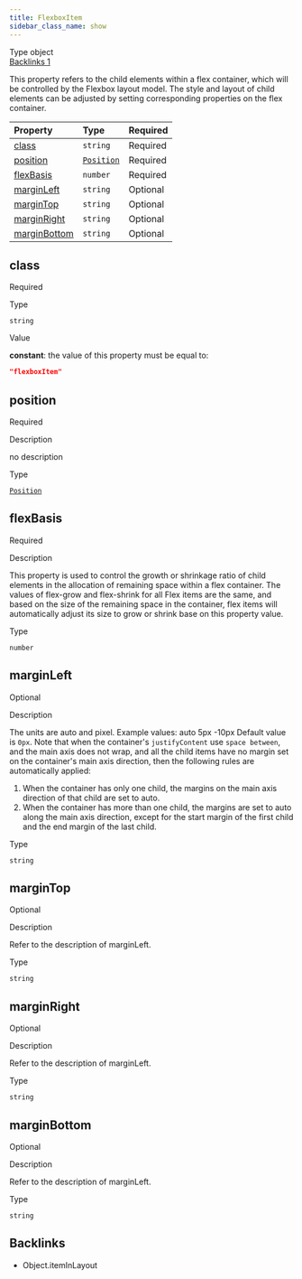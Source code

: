 ```yaml
---
title: FlexboxItem
sidebar_class_name: show
---
```


<div className="section-badges">

<div className="badge type">
        <span className="label">Type</span>
        <span className="value">object</span>
      </div>

<a href="#backlinks" className="badge backlinks">
          <span className="label">Backlinks</span>
          <span className="value">1</span>
        </a>

</div>

This property refers to the child elements within a flex container, which will be controlled by the Flexbox layout model.
The style and layout of child elements can be adjusted by setting corresponding properties on the flex container.

<div className="property-preview">

<div className="property-table">

| Property                      | Type                                 | Required                                            |
| :---------------------------- | :----------------------------------- | :-------------------------------------------------- |
| [class](#class)               | `string`                             | <span className="property-required">Required</span> |
| [position](#position)         | [`Position`](/specs/layout/position) | <span className="property-required">Required</span> |
| [flexBasis](#flexbasis)       | `number`                             | <span className="property-required">Required</span> |
| [marginLeft](#marginleft)     | `string`                             | <span className="property-optional">Optional</span> |
| [marginTop](#margintop)       | `string`                             | <span className="property-optional">Optional</span> |
| [marginRight](#marginright)   | `string`                             | <span className="property-optional">Optional</span> |
| [marginBottom](#marginbottom) | `string`                             | <span className="property-optional">Optional</span> |

</div>

</div>

<div className="property">

<div className="property-heading">

## class

<span className="property-required">Required</span>

</div>

<div className="property-item">

Type

`string`

</div>

<div className="property-item">

Value

<div className="value-description">

**constant**: the value of this property must be equal to:

```json
"flexboxItem"
```

</div>

</div>

</div>

<div className="property">

<div className="property-heading">

## position

<span className="property-required">Required</span>

</div>

<div className="property-item">

Description

<div>

no description

</div>

</div>

<div className="property-item">

Type

[`Position`](/specs/layout/position)

</div>

</div>

<div className="property">

<div className="property-heading">

## flexBasis

<span className="property-required">Required</span>

</div>

<div className="property-item">

Description

<div>

This property is used to control the growth or shrinkage ratio of child elements in the allocation of remaining space within a flex container. The values of flex-grow and flex-shrink for all Flex items are the same, and based on the size of the remaining space in the container, flex items will automatically adjust its size to grow or shrink base on this property value.

</div>

</div>

<div className="property-item">

Type

`number`

</div>

</div>

<div className="property">

<div className="property-heading">

## marginLeft

<span className="property-optional">Optional</span>

</div>

<div className="property-item">

Description

<div>

The units are auto and pixel.
Example values:
auto
5px
-10px
Default value is `0px`.
Note that when the container's `justifyContent` use `space between`, and the main axis does not wrap, and all the child items have no margin set on the container's main axis direction, then the following rules are automatically applied:

1. When the container has only one child, the margins on the main axis direction of that child are set to auto.
2. When the container has more than one child, the margins are set to auto along the main axis direction, except for the start margin of the first child and the end margin of the last child.

</div>

</div>

<div className="property-item">

Type

`string`

</div>

</div>

<div className="property">

<div className="property-heading">

## marginTop

<span className="property-optional">Optional</span>

</div>

<div className="property-item">

Description

<div>

Refer to the description of marginLeft.

</div>

</div>

<div className="property-item">

Type

`string`

</div>

</div>

<div className="property">

<div className="property-heading">

## marginRight

<span className="property-optional">Optional</span>

</div>

<div className="property-item">

Description

<div>

Refer to the description of marginLeft.

</div>

</div>

<div className="property-item">

Type

`string`

</div>

</div>

<div className="property">

<div className="property-heading">

## marginBottom

<span className="property-optional">Optional</span>

</div>

<div className="property-item">

Description

<div>

Refer to the description of marginLeft.

</div>

</div>

<div className="property-item">

Type

`string`

</div>

</div>

<div id="backlinks" className="section-backlinks">

<div className="backlinks-title"><h2>Backlinks</h2></div>

<ul className="backlinks-list">

<li className="backlink">
      <Link to='/specs/layout/object#iteminlayout'>Object.itemInLayout</Link>
      </li>

</ul>

</div>
